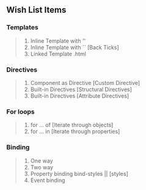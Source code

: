 

## Wish List Items

### Templates
> 1. Inline Template with ''
> 1. Inline Template with `` [Back Ticks]
> 1. Linked Template .html

### Directives
> 1. Component as Directive [Custom Directive]
> 1. Built-in Directives [Structural Directives]
> 1. Built-in Directives [Attribute Directives]

### For loops
> 1. for ... of [Iterate through objects]
> 1. for ... in [Iterate through properties]

### Binding
> 1. One way 
> 1. Two way
> 1. Property binding bind-styles || [styles]
> 1. Event binding